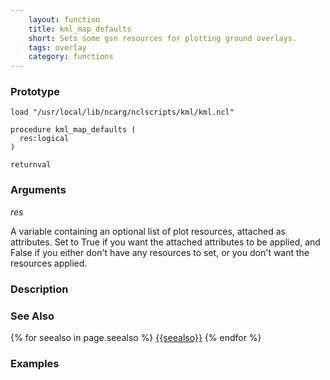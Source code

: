 ```yaml
---
    layout: function
    title: kml_map_defaults
    short: Sets some gsn resources for plotting ground overlays.
    tags: overlay
    category: functions
---
```


### Prototype

<pre><code>load "/usr/local/lib/ncarg/nclscripts/kml/kml.ncl"

procedure kml_map_defaults (
  res:logical
)

returnval
</code></pre>

### Arguments
*res*

A variable containing an optional list of plot resources, attached as attributes. Set to True if you want the attached attributes to be applied, and False if you either don't have any resources to set, or you don't want the resources applied.

### Description

### See Also

{% for seealso in page.seealso %}
[{{seealso}}]({{baseurl}}/functions/{{seealso}}.html)
{% endfor %}

### Examples


